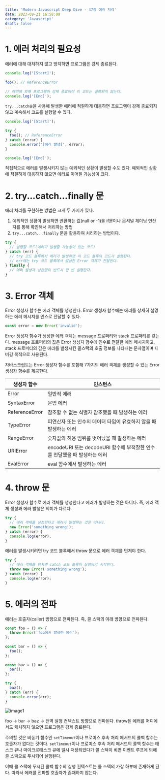 ```yaml
---
title: 'Modern Javascript Deep Dive - 47장 에러 처리'
date: 2023-09-21 16:58:00
category: 'Javascript'
draft: false
---
```


# 1. 에러 처리의 필요성

에러에 대해 대처하지 않고 방치하면 프로그램은 강제 종료된다.

```jsx
console.log('[Start]');  
  
foo(); // ReferenceError  
  
// 에러에 의해 프로그램이 강제 종료되어 이 코드는 실행되지 않는다.  
console.log('[End]');
```

`try...catch문`을 사용해 발생한 에러에 적절하게 대응하면 프로그램이 강제 종료되지 않고 계속해서 코드를 실행할 수 있다.

```jsx
console.log('[Start]');  
  
try {  
  foo(); // ReferenceError  
} catch (error) {  
  console.error('[에러 발생]', error);  
}

console.log('[End]');
```

직접적으로 에러를 발생시키지 않는 예외적인 상황이 발생할 수도 있다. 예외적인 상황에 적절하게 대응하지 않으면 에러로 이어질 가능성이 크다.

# 2. try...catch...finally 문

에러 처리를 구현하는 방법은 크게 두 가지가 있다.

1. 예외적인 상황이 발생하면 반환하는 값(null or -1)을 if문이나 옵셔널 체이닝 연산자를 통해 확인해서 처리하는 방법
2. `try...catch...finally` 문을 활용하여 처리하는 방법이다.

```jsx
try {
  // 실행할 코드(에러가 발생할 가능성이 있는 코드)
} catch (err) {
  // try 코드 블록에서 에러가 발생하면 이 코드 블록의 코드가 실행된다.
  // err에는 try 코드 블록에서 발생한 Error 객체가 전달된다.
} finally {
  // 에러 발생과 상관없이 반드시 한 번 실행한다.
}
```

# 3. Error 객체

Error 생성자 함수는 에러 객체를 생성한다. Error 생성자 함수에는 에러를 상세히 설명하는 에러 메시지를 인스로 전달할 수 있다.

```jsx
const error = new Error('invalid');
```

Error 생성자 함수가 생성한 에러 객체는 message 프로퍼티와 stack 프로퍼티를 갖는다.
message 프로퍼티의 값은 Error 생성자 함수에 인수로 전달한 에러 메시지이고,
stack 프로퍼티의 값은 에러를 발생시킨 콜스택의 호출 정보를 나타내는 문자열이며 디버깅 목적으로 사용된다.

자바스크립트는 Error 생성자 함수를 포함해 7가지의 에러 객체를 생성할 수 있는 Error 생성자 함수를 제공한다.

| **생성자 함수**     | **인스턴스**                                           |
|----------------|----------------------------------------------------|
| Error          | 일반적 에러                                             |
| SyntaxError    | 문법 에러                                              |
| ReferenceError | 참조할 수 없는 식별자 참조했을 때 발생하는 에러                        |
| TypeError      | 피연산자 또는 인수의 데이터 타입이 유효하지 않을 때 발생하는 에러              |
| RangeError     | 숫자값의 허용 범위를 벗어났을 때 발생하는 에러                         |
| URIError       | encodeURI 또는 decodeURI 함수에 부적잘한 인수를 전달했을 때 발생하는 에러 |
| EvalError      | eval 함수에서 발생하는 에러                                  |

# 4. throw 문

Error 생성자 함수로 에러 객체를 생성한다고 에러가 발생하는 것은 아니다.
즉, 에러 객체 생성과 에러 발생은 의미가 다르다.

```jsx
try {
  // 에러 객체를 생성한다고 에러가 발생하는 것은 아니다.
  new Error('something wrong');
} catch (error) {
  console.log(error);
}
```

에러를 발생시키려면 try 코드 블록에서 throw 문으로 에러 객체를 던져야 한다.

```jsx
try {
  // 에러 객체를 던지면 catch 코드 블록이 실행되기 시작한다.
  throw new Error('something wrong');
} catch (error) {
  console.log(error);
}
```

# 5. 에러의 전파

에러는 호출자(caller) 방향으로 전파된다. 즉, 콜 스택의 아래 방향으로 전파된다.

```jsx
const foo = () => {  
  throw Error('foo에서 발생한 에러');  
};  
  
const bar = () => {  
  foo();  
};  
  
const baz = () => {  
  bar();  
};  
  
try {  
  baz();  
} catch (err) {  
  console.error(err);  
}
```

![image1](https://github.com/kses1010/sunny-devlog/assets/49144662/66d6e480-71f0-4aeb-9c3d-8a2764125b8d)

foo -> bar -> baz -> 전역 실행 컨텍스트 방향으로 전파된다.
throw된 에러를 어디에서도 캐치하지 않으면 프로그램은 강제 종료된다.

주의할 것은 비동기 함수인 `setTimeout`이나 프로미스 후속 처리 메서드의 콜백 함수는 호출자가 없다는 것이다. `setTimeout`이나 프로미스 후속 처리 메서드의 콜백 함수는 태스크 큐나 마이크로태스크 큐에 일시 저장되었다가 콜 스택이 비면 이벤트 루프에 의해 콜 스택으로 푸시되어 실행된다.

이때 콜 스택에 푸시된 콜백 함수의 실행 컨텍스트는 콜 스택의 가장 하부에 존재하게 된다.
따라서 에러를 전파할 호출자가 존재하지 않는다.